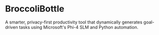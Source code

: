 # BroccoliBottle
A smarter, privacy-first productivity tool that dynamically generates goal-driven tasks using Microsoft's Phi-4 SLM and Python automation.

